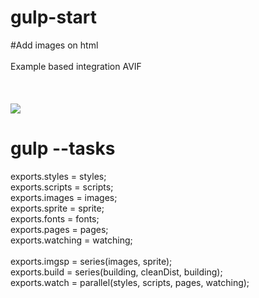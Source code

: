 # gulp-start

#Add images on html<br>
<br>
Example based integration AVIF<br>
<picture><br>
    <source type="image/avif" srcset="./to/show.avif" /><br>
    <source type="image/webp" srcset="./to/show.webp" /><br>
    <img src="./to/show.png"><br>
</picture>

# gulp --tasks
exports.styles = styles;<br>
exports.scripts = scripts;<br>
exports.images = images;<br>
exports.sprite = sprite;<br>
exports.fonts = fonts;<br>
exports.pages = pages;<br>
exports.watching = watching;<br>
<br>
exports.imgsp = series(images, sprite);<br>
exports.build = series(building, cleanDist, building);<br>
exports.watch = parallel(styles, scripts, pages, watching);<br>
